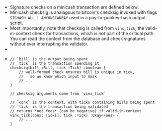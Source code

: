 - Signature checks on a minicash transaction are defined below.
- Minicash checksig is analagous to bitcoin's checksig invoked with flags `SIGHASH_ALL | ANYONECANPAY` used in a pay-to-pubkey-hash output script.
- Most importantly, note that checksig is called from `vinx_tick`, the valid-in-context check for transactions, which is *not* part of the critical path. You can read the context from the database and check signatures without ever interrupting the validator.
-
- ```
  // `bill` is the output being spent
  // `tick` is the transaction spending it
  checksig(bill :Bill, tick :Tick) :boolean {
      // well-formed check ensures bill is unique in tick,
      //   so we know which input to mask
      // ...
  }
  
  // checksig arguments come from `vinx_tick`
  
  // `conx` is the context, with ticks containing bills being spent
  // `tick` is the transaction being validated
  // returns *net fees* (can be negative) if valid-in-context
  vinx_tick(conx: Tick[], tick :Tick) :Okay<Fees> {
      // ...
  }
  ```